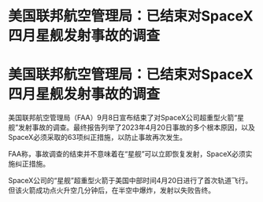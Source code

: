 # 美国联邦航空管理局：已结束对SpaceX四月星舰发射事故的调查

# 美国联邦航空管理局：已结束对SpaceX四月星舰发射事故的调查

美国联邦航空管理局（FAA）9月8日宣布结束了对SpaceX公司超重型火箭“星舰”发射事故的调查。最终报告列举了2023年4月20日事故的多个根本原因，以及SpaceX必须采取的63项纠正措施，以防止事故再次发生。

FAA称，事故调查的结束并不意味着在“星舰”可以立即恢复发射，SpaceX必须实施纠正措施。

SpaceX公司的“星舰”超重型火箭于美国中部时间4月20日进行了首次轨道飞行。但该火箭成功点火升空几分钟后，在半空中爆炸，发射以失败告终。

